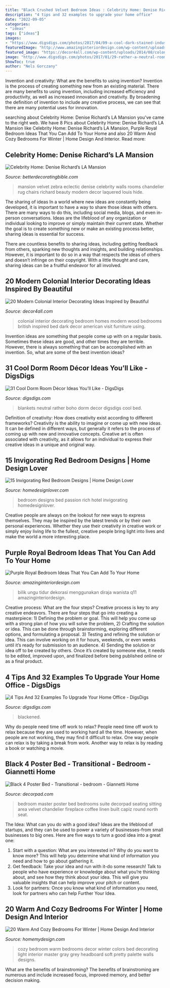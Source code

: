 ```yaml
---
title: "Black Crushed Velvet Bedroom Ideas : Celebrity Home: Denise Richard’s La Mansion"
description: "4 tips and 32 examples to upgrade your home office"
date: "2022-09-05"
categories:
- "ideas"
tags: ["ideas"]
images:
- "https://www.digsdigs.com/photos/2017/04/09-a-cool-dark-stained-industrial-desk-with-blackened-metal-and-shelves.jpg"
featuredImage: "http://www.amazinginteriordesign.com/wp-content/uploads/2013/10/q11.jpg"
featured_image: "https://decor4all.com/wp-content/uploads/2014/08/colonial-homes-bedroom-decorating-ideas-5.jpg"
image: "http://www.digsdigs.com/photos/2017/01/29-rather-a-neutral-room-with-boho-blankets-black-and-white-pictures.jpg"
ShowToc: true
author: "Nels Gorczany"
---
```



Invention and creativity: What are the benefits to using invention?
Invention is the process of creating something new from an existing material. There are many benefits to using invention, including increased efficiency and productivity, as well as increased innovation and creativity. By broadening the definition of invention to include any creative process, we can see that there are many potential uses for innovation.

	

		
searching about Celebrity Home: Denise Richard’s LA Mansion you've came to the right web. We have 8 Pics about Celebrity Home: Denise Richard’s LA Mansion like Celebrity Home: Denise Richard’s LA Mansion, Purple Royal Bedroom Ideas That You Can Add To Your Home and also 20 Warm And Cozy Bedrooms For Winter | Home Design And Interior. Read more:
		
    
## Celebrity Home: Denise Richard’s LA Mansion

<img loading=lazy src="http://betterdecoratingbible.com/wp-content/uploads/2013/09/zebra-hide-rug-red-velvet-louis-chairs-black-walls-chandelier-laquered-eclectic-family-room.jpg" onerror="this.onerror=null;this.src='https://tse3.mm.bing.net/th?id=OIP.21h5hXVv8R-8svvH7TI5FAHaE8&amp;pid=15.1';" alt="Celebrity Home: Denise Richard’s LA Mansion">

_Source: betterdecoratingbible.com_

>mansion velvet zebra eclectic denise celebrity walls rooms chandelier rug chairs richard beauty modern decor laquered louis hide. 

	

The sharing of ideas
In a world where new ideas are constantly being developed, it is important to have a way to share those ideas with others. There are many ways to do this, including social media, blogs, and even in-person conversations.
Ideas are the lifeblood of any organization or individual looking to improve or simply maintain their current state. Whether the goal is to create something new or make an existing process better, sharing ideas is essential for success.

There are countless benefits to sharing ideas, including getting feedback from others, sparking new thoughts and insights, and building relationships. However, it is important to do so in a way that respects the ideas of others and doesn’t infringe on their copyright. With a little thought and care, sharing ideas can be a fruitful endeavor for all involved.

    
## 20 Modern Colonial Interior Decorating Ideas Inspired By Beautiful

<img loading=lazy src="https://decor4all.com/wp-content/uploads/2014/08/colonial-homes-bedroom-decorating-ideas-5.jpg" onerror="this.onerror=null;this.src='https://tse3.mm.bing.net/th?id=OIP.i4OuA-ik3kvm159m14QH-wHaGq&amp;pid=15.1';" alt="20 Modern Colonial Interior Decorating Ideas Inspired by Beautiful">

_Source: decor4all.com_

>colonial interior decorating bedroom homes modern wood bedrooms british inspired bed dark decor american visit furniture using. 

	

Invention ideas are something that people come up with on a regular basis. Sometimes these ideas are good, and other times they are terrible. However, there is always something that can be accomplished with an invention. So, what are some of the best invention ideas?

    
## 31 Cool Dorm Room Décor Ideas You’ll Like - DigsDigs

<img loading=lazy src="http://www.digsdigs.com/photos/2017/01/29-rather-a-neutral-room-with-boho-blankets-black-and-white-pictures.jpg" onerror="this.onerror=null;this.src='https://tse2.mm.bing.net/th?id=OIP.r3UfuZt1ZXPcQa54zPt_-wHaI4&amp;pid=15.1';" alt="31 Cool Dorm Room Décor Ideas You’ll Like - DigsDigs">

_Source: digsdigs.com_

>blankets neutral rather boho dorm decor digsdigs cool bed. 

	

Definition of creativity: How does creativity exist according to different frameworks?
Creativity is the ability to imagine or come up with new ideas. It can be defined in different ways, but generally it refers to the process of coming up with new and innovative concepts. Creative art is often associated with creativity, as it allows for an individual to express their creative ideas in a unique and original way.

    
## 15 Invigorating Red Bedroom Designs | Home Design Lover

<img loading=lazy src="http://homedesignlover.com/wp-content/uploads/2012/11/7-passion-bedroom.jpg" onerror="this.onerror=null;this.src='https://tse3.mm.bing.net/th?id=OIP.-4J2ORXSzqlvkr5LTHDcaAHaE6&amp;pid=15.1';" alt="15 Invigorating Red Bedroom Designs | Home Design Lover">

_Source: homedesignlover.com_

>bedroom designs bed passion rich hotel invigorating homedesignlover. 

	

Creative people are always on the lookout for new ways to express themselves. They may be inspired by the latest trends or by their own personal experiences. Whether they use their creativity in creative work or simply enjoy living life to the fullest, creative people bring light into lives and make the world a more interesting place.

    
## Purple Royal Bedroom Ideas That You Can Add To Your Home

<img loading=lazy src="http://www.amazinginteriordesign.com/wp-content/uploads/2013/10/q11.jpg" onerror="this.onerror=null;this.src='https://tse3.mm.bing.net/th?id=OIP.TLp4T4qQpqV9sF2Hi_Hd6gHaD-&amp;pid=15.1';" alt="Purple Royal Bedroom Ideas That You Can Add To Your Home">

_Source: amazinginteriordesign.com_

>bilik ungu tidur dekorasi menggunakan diraja wanista q11 amazinginteriordesign. 

	

Creative process: What are the four steps?
Creative process is key to any creative endeavors. There are four steps that go into creating a masterpiece: 1) Defining the problem or goal. This will help you come up with a strong plan of how you will solve the problem, 2) Crafting the solution or idea. This can be done through brainstorming, exploring different options, and formulating a proposal. 3) Testing and refining the solution or idea. This can involve working on it for hours, weekends, or even weeks until it’s ready for submission to an audience. 4) Sending the solution or idea off to be created by others. Once it’s created by someone else, it needs to be edited, improved upon, and finalized before being published online or as a final product.

    
## 4 Tips And 32 Examples To Upgrade Your Home Office - DigsDigs

<img loading=lazy src="https://www.digsdigs.com/photos/2017/04/09-a-cool-dark-stained-industrial-desk-with-blackened-metal-and-shelves.jpg" onerror="this.onerror=null;this.src='https://tse2.mm.bing.net/th?id=OIP.jyLW1hmL9CRJ0W--mPP-oAHaJ4&amp;pid=15.1';" alt="4 Tips And 32 Examples To Upgrade Your Home Office - DigsDigs">

_Source: digsdigs.com_

>blackened. 

	

Why do people need time off work to relax?
People need time off work to relax because they are used to working hard all the time. However, when people are not working, they may find it difficult to relax. One way people can relax is by taking a break from work. Another way to relax is by reading a book or watching a movie.

    
## Black 4 Poster Bed - Transitional - Bedroom - Giannetti Home

<img loading=lazy src="http://cdn.decorpad.com/photos/2009/09/22/6cb3b3037f34.jpg" onerror="this.onerror=null;this.src='https://tse3.mm.bing.net/th?id=OIP.jkePQbhlztKQABJrGEOJFgHaE2&amp;pid=15.1';" alt="Black 4 Poster Bed - Transitional - bedroom - Giannetti Home">

_Source: decorpad.com_

>bedroom master poster bed bedrooms suite decorpad seating sitting area velvet chandelier fireplace coffee linen built capiz round north seat. 

	

The Idea: What can you do with a good idea?
Ideas are the lifeblood of startups, and they can be used to power a variety of businesses-from small businesses to big ones. Here are five ways to turn a good idea into a great one:
1. Start with a question: What are you interested in? Why do you want to know more? This will help you determine what kind of information you need and how to go about gathering it.
2. Get feedback: Take your idea and run with it-do some research! Talk to people who have experience or knowledge about what you’re thinking about, and see how they think about your idea. This will give you valuable insights that can help improve your pitch or content.
3. Look for partners: Once you know what kind of information you need, look for partners who can help Further Your Idea.

    
## 20 Warm And Cozy Bedrooms For Winter | Home Design And Interior

<img loading=lazy src="http://homemydesign.com/wp-content/uploads/2014/06/cozy-bedroom-with-pallet-color.jpg" onerror="this.onerror=null;this.src='https://tse1.mm.bing.net/th?id=OIP.LKfgKqSE476CeMQoA2QHRwHaKw&amp;pid=15.1';" alt="20 Warm And Cozy Bedrooms For Winter | Home Design And Interior">

_Source: homemydesign.com_

>cozy bedroom warm bedrooms decor winter colors bed decorating light interior master gray grey headboard soft pretty palette walls designs. 

	

What are the benefits of brainstroming?
The benefits of brainstroming are numerous and include increased focus, improved memory, and better decision making.

